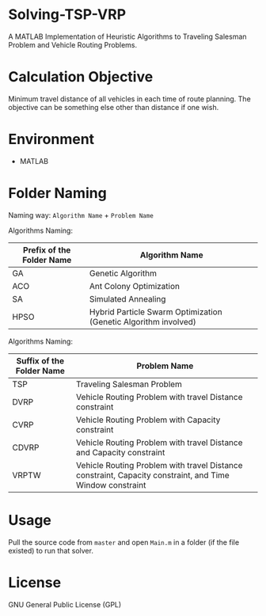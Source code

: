 # Solving-TSP-VRP
A MATLAB Implementation of Heuristic Algorithms to Traveling Salesman Problem and Vehicle Routing Problems.

# Calculation Objective
Minimum travel distance of all vehicles in each time of route planning. The objective can be something else other than distance if one wish.

# Environment
* MATLAB

# Folder Naming

Naming way: `Algorithm Name` + `Problem Name`

Algorithms Naming:

| Prefix of the Folder Name  | Algorithm Name |
| ------------- | ------------- |
| GA  | Genetic Algorithm  |
| ACO  | Ant Colony Optimization  |
| SA  | Simulated Annealing  |
| HPSO  | Hybrid Particle Swarm Optimization (Genetic Algorithm involved)  |

Algorithms Naming:

| Suffix of the Folder Name  | Problem Name |
| ------------- | ------------- |
| TSP  | Traveling Salesman Problem  |
| DVRP  | Vehicle Routing Problem with travel Distance constraint |
| CVRP  | Vehicle Routing Problem with Capacity constraint  |
| CDVRP  | Vehicle Routing Problem with travel Distance and Capacity constraint  |
| VRPTW  | Vehicle Routing Problem with travel Distance constraint, Capacity constraint, and Time Window constraint |

# Usage
Pull the source code from `master` and open `Main.m` in a folder (if the file existed) to run that solver.

# License
GNU General Public License (GPL)